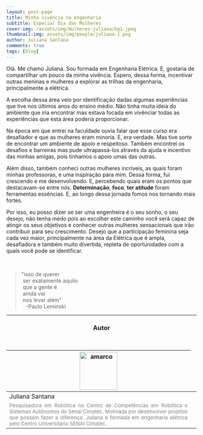 ```yaml
---
layout: post-page
title: Minha vivência na engenharia
subtitle: Especial Dia das Mulheres
cover-img: /assets/img/mulheres-juliana/bg1.jpeg
thumbnail-img: assets/img/people/juliana-1.png
author: Juliana Santana
comments: true
tags: [blog]
---
```



Olá. Me chamo Juliana. Sou formada em Engenharia Elétrica. E, gostaria de compartilhar um pouco da minha vivência. Espero, dessa forma, incentivar outras meninas e mulheres a explorar as trilhas da engenharia, principalmente a elétrica.

A escolha dessa área veio por identificação dadas algumas experiências que tive nos últimos anos do ensino médio. Não tinha muita ideia do ambiente que iria encontrar mas estava focada em vivênciar todas as experiências que esta área poderia proporcionar.

Na época em que entrei na faculdade ouvia falar que esse curso era desafiador e que as mulheres eram minoria. E, era verdade. Mas tive sorte de encontrar um ambiente de apoio e respeitoso. Também encontrei os desafios e barreiras mas pude ultrapassá-los através da ajuda e incentivo das minhas amigas, pois tínhamos o apoio umas das outras. 

Além disso, também conheci outras mulheres incríveis, as quais foram minhas professoras, e uma inspiração para mim.
Dessa forma, fui crescendo e me desenvolvendo. E, percebendo quais eram os pontos que destacavam-se entre nós. **Determinação**, **foco**, **ter atitude** foram ferramentas essências. E, ao longo dessa jornada fomos nos tornando mais fortes.

Por isso, eu posso dizer se ser uma engenheira é o seu sonho, o seu desejo, não tenha medo pois ao escolher este caminho você será capaz de atingir os seus objetivos e conhecer outras mulheres sensacionais que irão contribuir para seu crescimento. Desejo que a participação feminina seja cada vez maior, principalmente na área da Elétrica que é ampla, desafiadora e também muito divertida, repleta de oportunidades com a quais você pode se identificar. 

<br>

> "isso de querer<br>
  &nbsp;ser exatamente aquilo<br>
  &nbsp;que a gente é<br>
  &nbsp;ainda vai<br>
  &nbsp;nos levar além"<br>
  &nbsp;&nbsp;      -Paulo Leminski <br>


<hr>

<!-- autor -->
<center><h3 class="post-title">Autor</h3><br/></center>
<div class="row">
  <div class="col-xl-auto offset-xl-0 col-lg-4 offset-lg-0 center">
    <table class="table-borderless highlight">
      <thead>
        <tr>
          <th><img src="{{ 'assets/img/people/juliana-1.png' | relative_url }}" width="100" alt="amarco" class="img-fluid rounded-circle" /></th>
        </tr>
      </thead>
      <tbody>
        <tr class="font-weight-bolder" style="text-align: center margin-top: 0">
          <td>Juliana Santana</td>
        </tr>
        <tr style="text-align: center" >
          <td style="color: #808080; vertical-align: top; text-align: justify"><small>Pesquisadora em Robótica no Centro de Competências em Robótica e Sistemas Autônomos do Senai Cimatec. Motivada por desenvolver projetos que possam fazer a diferença. Juliana é formada em engenharia elétrica pelo Centro Universitário SENAI Cimatec. </small></td>
          <td></td>
        </tr>
      </tbody>
    </table>
  </div>
</div>
<br>

